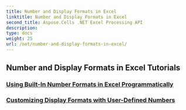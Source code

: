 ```yaml
---
title: Number and Display Formats in Excel
linktitle: Number and Display Formats in Excel
second_title: Aspose.Cells .NET Excel Processing API
description: 
type: docs
weight: 25
url: /net/number-and-display-formats-in-excel/
---
```


## Number and Display Formats in Excel Tutorials
### [Using Built-In Number Formats in Excel Programmatically](./using-built-in-number-formats/)
### [Customizing Display Formats with User-Defined Numbers](./customizing-display-formats-with-user-defined-numbers/)